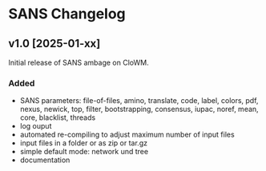 # SANS Changelog

## v1.0 [2025-01-xx]

Initial release of SANS ambage on CloWM.

### Added

- SANS parameters: file-of-files, amino, translate, code, label, colors, pdf, nexus, newick, top, filter, bootstrapping, consensus, iupac, noref, mean, core, blacklist, threads
- log ouput
- automated re-compiling to adjust maximum number of input files
- input files in a folder or as zip or tar.gz
- simple default mode: network und tree
- documentation
